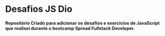 # Desafios JS Dio

#### Repositório Criado para adicionar os desafios e exercícios de JavaScript que realisei durante o bootcamp Spread Fullstack Developer.
